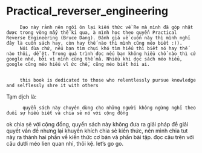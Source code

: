# Practical_reverser_engineering
         
         Dạo này rảnh nên ngồi ôn lại kiến thức về Re mà mình đã góp nhặt được trong vòng mấy thể kỉ qua, à mình học theo quyển Practical Reverse Engineering (Bruce Dang). Đánh giá về cuốn này thì mình nghỉ đây là cuốn sách hay, còn hay thế nào thì mình cũng méo biết :)).
         Nói đùa chứ, nếu bạn tìm chụi khó tìm hiểu thì biết nó hay thế nào thôi, dễ ệt. Trong quá trình đọc nếu bạn không hiểu chổ nào thì cứ google nhé, bởi vì mình cũng thế mà. Nhiều khi dọc sách méo hiểu, google cũng méo hiểu vl ức chế, cũng méo biết hỏi ai.
         
         
         this book is dedicated to those who relentlessly pursue knowledge and selflessly shre it with others
     
 Tạm dịch là:
 
          quyển sách này chuyên dùng cho những người không ngừng nghỉ theo đuổi sự hiểu biết và chia sẻ nó với cộng đồng
ok chia sẻ với cộng đồng, quyển sách này không đưa ra giải pháp để giải quyết vấn đề nhưng lại khuyến khích chia sẻ kiến thức, nên mình chia tut này ra thành hai phần về kiến thức cơ bản và phần bài tập.  đọc câu trên với câu dưới méo lien quan nhỉ, thôi kệ. let’s go go.







